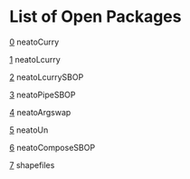 # List of Open Packages

[0](../../Pkgs/0) neatoCurry

[1](../../Pkgs/1/0) neatoLcurry

[2](../../Pkgs/2/0) neatoLcurrySBOP

[3](../../Pkgs/3/0) neatoPipeSBOP 

[4](../../Pkgs/4/0) neatoArgswap

[5](../../Pkgs/5/0) neatoUn

[6](../../Pkgs/6/0) neatoComposeSBOP

[7](../../Pkgs/7/0) shapefiles

